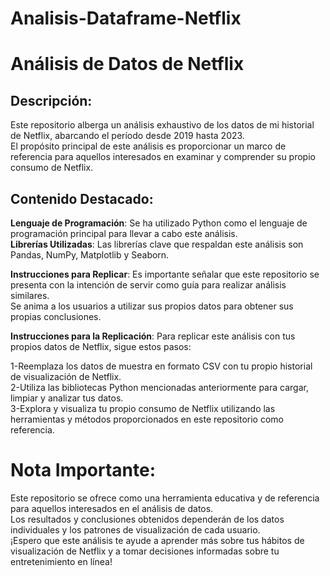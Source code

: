 # Analisis-Dataframe-Netflix

# Análisis de Datos de Netflix

## Descripción:<br>

Este repositorio alberga un análisis exhaustivo de los datos de mi historial de Netflix, abarcando el período desde 2019 hasta 2023. <br> 
El propósito principal de este análisis es proporcionar un marco de referencia para aquellos interesados en examinar y comprender su propio consumo de Netflix.

## Contenido Destacado:<br>
**Lenguaje de Programación**: Se ha utilizado Python como el lenguaje de programación principal para llevar a cabo este análisis.<br>
**Librerías Utilizadas**: Las librerías clave que respaldan este análisis son Pandas, NumPy, Matplotlib y Seaborn.<br>

**Instrucciones para Replicar**: Es importante señalar que este repositorio se presenta con la intención de servir como guía para realizar análisis similares.<br> Se anima a los usuarios a utilizar sus propios datos para obtener sus propias conclusiones.<br>

**Instrucciones para la Replicación**:
Para replicar este análisis con tus propios datos de Netflix, sigue estos pasos:<br>

1-Reemplaza los datos de muestra en formato CSV con tu propio historial de visualización de Netflix.<br>
2-Utiliza las bibliotecas Python mencionadas anteriormente para cargar, limpiar y analizar tus datos.<br>
3-Explora y visualiza tu propio consumo de Netflix utilizando las herramientas y métodos proporcionados en este repositorio como referencia.<br>

# Nota Importante:<br>
Este repositorio se ofrece como una herramienta educativa y de referencia para aquellos interesados en el análisis de datos.<br> Los resultados y conclusiones obtenidos dependerán de los datos individuales y los patrones de visualización de cada usuario.<br> ¡Espero que este análisis te ayude a aprender más sobre tus hábitos de visualización de Netflix y a tomar decisiones informadas sobre tu entretenimiento en línea!




